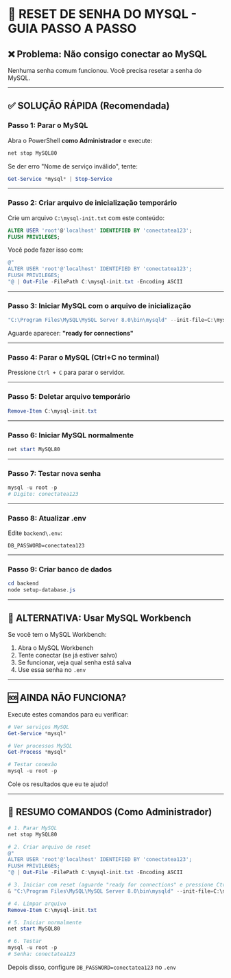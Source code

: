 # 🚨 RESET DE SENHA DO MYSQL - GUIA PASSO A PASSO

## ❌ Problema: Não consigo conectar ao MySQL

Nenhuma senha comum funcionou. Você precisa resetar a senha do MySQL.

---

## ✅ SOLUÇÃO RÁPIDA (Recomendada)

### Passo 1: Parar o MySQL

Abra o PowerShell **como Administrador** e execute:

```powershell
net stop MySQL80
```

Se der erro "Nome de serviço inválido", tente:

```powershell
Get-Service *mysql* | Stop-Service
```

---

### Passo 2: Criar arquivo de inicialização temporário

Crie um arquivo `C:\mysql-init.txt` com este conteúdo:

```sql
ALTER USER 'root'@'localhost' IDENTIFIED BY 'conectatea123';
FLUSH PRIVILEGES;
```

Você pode fazer isso com:

```powershell
@"
ALTER USER 'root'@'localhost' IDENTIFIED BY 'conectatea123';
FLUSH PRIVILEGES;
"@ | Out-File -FilePath C:\mysql-init.txt -Encoding ASCII
```

---

### Passo 3: Iniciar MySQL com o arquivo de inicialização

```powershell
"C:\Program Files\MySQL\MySQL Server 8.0\bin\mysqld" --init-file=C:\mysql-init.txt --console
```

Aguarde aparecer: **"ready for connections"**

---

### Passo 4: Parar o MySQL (Ctrl+C no terminal)

Pressione `Ctrl + C` para parar o servidor.

---

### Passo 5: Deletar arquivo temporário

```powershell
Remove-Item C:\mysql-init.txt
```

---

### Passo 6: Iniciar MySQL normalmente

```powershell
net start MySQL80
```

---

### Passo 7: Testar nova senha

```powershell
mysql -u root -p
# Digite: conectatea123
```

---

### Passo 8: Atualizar .env

Edite `backend\.env`:

```env
DB_PASSWORD=conectatea123
```

---

### Passo 9: Criar banco de dados

```powershell
cd backend
node setup-database.js
```

---

## 🎯 ALTERNATIVA: Usar MySQL Workbench

Se você tem o MySQL Workbench:

1. Abra o MySQL Workbench
2. Tente conectar (se já estiver salvo)
3. Se funcionar, veja qual senha está salva
4. Use essa senha no `.env`

---

## 🆘 AINDA NÃO FUNCIONA?

Execute estes comandos para eu verificar:

```powershell
# Ver serviços MySQL
Get-Service *mysql*

# Ver processos MySQL
Get-Process *mysql*

# Testar conexão
mysql -u root -p
```

Cole os resultados que eu te ajudo!

---

## 📝 RESUMO COMANDOS (Como Administrador)

```powershell
# 1. Parar MySQL
net stop MySQL80

# 2. Criar arquivo de reset
@"
ALTER USER 'root'@'localhost' IDENTIFIED BY 'conectatea123';
FLUSH PRIVILEGES;
"@ | Out-File -FilePath C:\mysql-init.txt -Encoding ASCII

# 3. Iniciar com reset (aguarde "ready for connections" e pressione Ctrl+C)
& "C:\Program Files\MySQL\MySQL Server 8.0\bin\mysqld" --init-file=C:\mysql-init.txt --console

# 4. Limpar arquivo
Remove-Item C:\mysql-init.txt

# 5. Iniciar normalmente
net start MySQL80

# 6. Testar
mysql -u root -p
# Senha: conectatea123
```

Depois disso, configure `DB_PASSWORD=conectatea123` no `.env`

